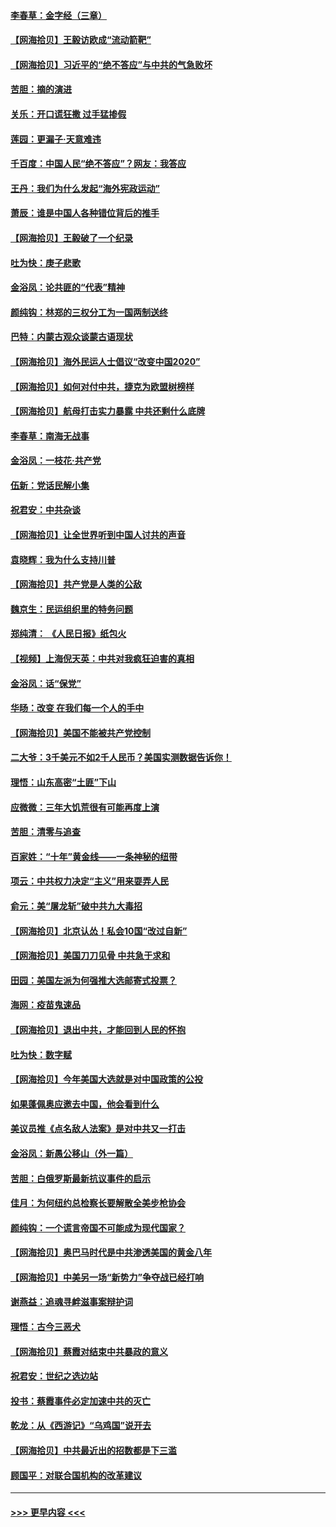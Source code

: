 #### [李春草：金字经（三章）](../pages/nsc993/n12383691.md?t=09070651) 
#### [【网海拾贝】王毅访欧成“流动箭靶”](../pages/nsc993/n12383338.md?t=09070651) 
#### [【网海拾贝】习近平的“绝不答应”与中共的气急败坏](../pages/nsc993/n12382819.md?t=09070651) 
#### [苦胆：摘的演进](../pages/nsc993/n12382619.md?t=09070651) 
#### [关乐：开口谎狂撒 过手猛掺假](../pages/nsc993/n12382604.md?t=09070651) 
#### [莲园：更漏子‧天意难违](../pages/nsc993/n12382598.md?t=09070651) 
#### [千百度：中国人民“绝不答应”？网友：我答应](../pages/nsc993/n12382024.md?t=09070651) 
#### [王丹：我们为什么发起“海外宪政运动”](../pages/nsc993/n12380286.md?t=09070651) 
#### [萧辰：谁是中国人各种错位背后的推手](../pages/nsc993/n12379800.md?t=09070651) 
#### [【网海拾贝】王毅破了一个纪录](../pages/nsc993/n12379251.md?t=09070651) 
#### [吐为快：庚子悲歌](../pages/nsc993/n12378821.md?t=09070651) 
#### [金浴凤：论共匪的“代表”精神](../pages/nsc993/n12377546.md?t=09070651) 
#### [颜纯钩：林郑的三权分工为一国两制送终](../pages/nsc993/n12377306.md?t=09070651) 
#### [巴特：内蒙古观众谈蒙古语现状](../pages/nsc993/n12376923.md?t=09070651) 
#### [【网海拾贝】海外民运人士倡议“改变中国2020”](../pages/nsc993/n12376682.md?t=09070651) 
#### [【网海拾贝】如何对付中共，捷克为欧盟树榜样](../pages/nsc993/n12374209.md?t=09070651) 
#### [【网海拾贝】航母打击实力暴露 中共还剩什么底牌](../pages/nsc993/n12371825.md?t=09070651) 
#### [李春草：南海无战事](../pages/nsc993/n12371159.md?t=09070651) 
#### [金浴凤：一枝花·共产党](../pages/nsc993/n12368757.md?t=09070651) 
#### [伍新：党话民解小集](../pages/nsc993/n12366907.md?t=09070651) 
#### [祝君安：中共杂谈](../pages/nsc993/n12366076.md?t=09070651) 
#### [【网海拾贝】让全世界听到中国人讨共的声音](../pages/nsc993/n12365569.md?t=09070651) 
#### [袁晓辉：我为什么支持川普](../pages/nsc993/n12362670.md?t=09070651) 
#### [【网海拾贝】共产党是人类的公敌](../pages/nsc993/n12363182.md?t=09070651) 
#### [魏京生：民运组织里的特务问题](../pages/nsc993/n12363010.md?t=09070651) 
#### [郑纯清： 《人民日报》纸包火](../pages/nsc993/n12362706.md?t=09070651) 
#### [【视频】上海倪天英：中共对我疯狂迫害的真相](../pages/nsc993/n12356341.md?t=09070651) 
#### [金浴凤：话“保党”](../pages/nsc993/n12361867.md?t=09070651) 
#### [华旸：改变 在我们每一个人的手中](../pages/nsc993/n12361774.md?t=09070651) 
#### [【网海拾贝】美国不能被共产党控制](../pages/nsc993/n12360271.md?t=09070651) 
#### [二大爷：3千美元不如2千人民币？美国实测数据告诉你！](../pages/nsc993/n12358563.md?t=09070651) 
#### [理悟：山东高密“土匪”下山](../pages/nsc993/n12358535.md?t=09070651) 
#### [应微微：三年大饥荒很有可能再度上演](../pages/nsc993/n12358523.md?t=09070651) 
#### [苦胆：清零与追查](../pages/nsc993/n12358501.md?t=09070651) 
#### [百家姓：“十年”黄金线——一条神秘的纽带](../pages/nsc993/n12358319.md?t=09070651) 
#### [项云：中共权力决定“主义”用来耍弄人民](../pages/nsc993/n12358172.md?t=09070651) 
#### [俞元：美“屠龙斩”破中共九大毒招](../pages/nsc993/n12357822.md?t=09070651) 
#### [【网海拾贝】北京认怂！私会10国“改过自新”](../pages/nsc993/n12357784.md?t=09070651) 
#### [【网海拾贝】美国刀刀见骨 中共急于求和](../pages/nsc993/n12355511.md?t=09070651) 
#### [田园：美国左派为何强推大选邮寄式投票？](../pages/nsc993/n12352963.md?t=09070651) 
#### [海网：疫苗鬼速品](../pages/nsc993/n12354438.md?t=09070651) 
#### [【网海拾贝】退出中共，才能回到人民的怀抱](../pages/nsc993/n12352634.md?t=09070651) 
#### [吐为快：数字赋](../pages/nsc993/n12352317.md?t=09070651) 
#### [【网海拾贝】今年美国大选就是对中国政策的公投](../pages/nsc993/n12350973.md?t=09070651) 
#### [如果蓬佩奥应邀去中国，他会看到什么](../pages/nsc993/n12350945.md?t=09070651) 
#### [美议员推《点名敌人法案》是对中共又一打击](../pages/nsc993/n12350765.md?t=09070651) 
#### [金浴凤：新愚公移山（外一篇）](../pages/nsc993/n12350253.md?t=09070651) 
#### [苦胆：白俄罗斯最新抗议事件的启示](../pages/nsc993/n12349989.md?t=09070651) 
#### [佳月：为何纽约总检察长要解散全美步枪协会](../pages/nsc993/n12349939.md?t=09070651) 
#### [颜纯钩：一个谎言帝国不可能成为现代国家？](../pages/nsc993/n12349898.md?t=09070651) 
#### [【网海拾贝】奥巴马时代是中共渗透美国的黄金八年](../pages/nsc993/n12349284.md?t=09070651) 
#### [【网海拾贝】中美另一场“新势力”争夺战已经打响](../pages/nsc993/n12346998.md?t=09070651) 
#### [谢燕益：追魂寻衅滋事案辩护词](../pages/nsc993/n12346892.md?t=09070651) 
#### [理悟：古今三恶犬](../pages/nsc993/n12345190.md?t=09070651) 
#### [【网海拾贝】蔡霞对结束中共暴政的意义](../pages/nsc993/n12344263.md?t=09070651) 
#### [祝君安：世纪之选边站](../pages/nsc993/n12342382.md?t=09070651) 
#### [投书：蔡霞事件必定加速中共的灭亡](../pages/nsc993/n12341881.md?t=09070651) 
#### [乾龙：从《西游记》“乌鸡国”说开去](../pages/nsc993/n12341690.md?t=09070651) 
#### [【网海拾贝】中共最近出的招数都是下三滥](../pages/nsc993/n12341593.md?t=09070651) 
#### [顾国平：对联合国机构的改革建议](../pages/nsc993/n12339928.md?t=09070651) 

----
#### [ >>> 更早内容 <<< ](../indexes/nsc993-earlier.md)
